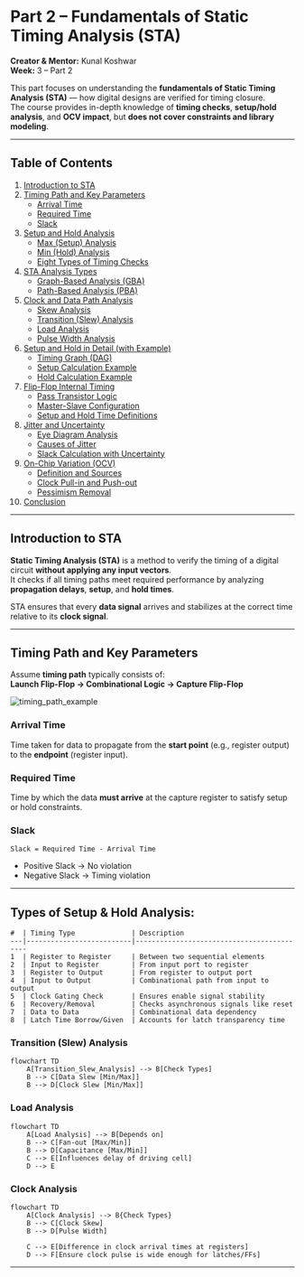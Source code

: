 #  Part 2 – Fundamentals of Static Timing Analysis (STA)

**Creator & Mentor:** Kunal Koshwar  
**Week:** 3 – Part 2

This part focuses on understanding the **fundamentals of Static Timing Analysis (STA)** — how digital designs are verified for timing closure.  
The course provides in-depth knowledge of **timing checks**, **setup/hold analysis**, and **OCV impact**, but **does not cover constraints and library modeling**.

---

## Table of Contents

1. [Introduction to STA](#introduction-to-sta)  
2. [Timing Path and Key Parameters](#timing-path-and-key-parameters)  
   - [Arrival Time](#arrival-time)  
   - [Required Time](#required-time)  
   - [Slack](#slack)  
3. [Setup and Hold Analysis](#setup-and-hold-analysis)  
   - [Max (Setup) Analysis](#max-setup-analysis)  
   - [Min (Hold) Analysis](#min-hold-analysis)  
   - [Eight Types of Timing Checks](#eight-types-of-timing-checks)  
4. [STA Analysis Types](#sta-analysis-types)  
   - [Graph-Based Analysis (GBA)](#graph-based-analysis-gba)  
   - [Path-Based Analysis (PBA)](#path-based-analysis-pba)  
5. [Clock and Data Path Analysis](#clock-and-data-path-analysis)  
   - [Skew Analysis](#skew-analysis)  
   - [Transition (Slew) Analysis](#transition-slew-analysis)  
   - [Load Analysis](#load-analysis)  
   - [Pulse Width Analysis](#pulse-width-analysis)  
6. [Setup and Hold in Detail (with Example)](#setup-and-hold-in-detail-with-example)  
   - [Timing Graph (DAG)](#timing-graph-dag)  
   - [Setup Calculation Example](#setup-calculation-example)  
   - [Hold Calculation Example](#hold-calculation-example)  
7. [Flip-Flop Internal Timing](#flip-flop-internal-timing)  
   - [Pass Transistor Logic](#pass-transistor-logic)  
   - [Master-Slave Configuration](#master-slave-configuration)  
   - [Setup and Hold Time Definitions](#setup-and-hold-time-definitions)  
8. [Jitter and Uncertainty](#jitter-and-uncertainty)  
   - [Eye Diagram Analysis](#eye-diagram-analysis)  
   - [Causes of Jitter](#causes-of-jitter)  
   - [Slack Calculation with Uncertainty](#slack-calculation-with-uncertainty)  
9. [On-Chip Variation (OCV)](#on-chip-variation-ocv)  
   - [Definition and Sources](#definition-and-sources)  
   - [Clock Pull-in and Push-out](#clock-pull-in-and-push-out)  
   - [Pessimism Removal](#pessimism-removal)  
10. [Conclusion](#conclusion)

---

## Introduction to STA

**Static Timing Analysis (STA)** is a method to verify the timing of a digital circuit **without applying any input vectors**.  
It checks if all timing paths meet required performance by analyzing **propagation delays**, **setup**, and **hold times**.

STA ensures that every **data signal** arrives and stabilizes at the correct time relative to its **clock signal**.

---

##  Timing Path and Key Parameters

Assume **timing path** typically consists of:  
**Launch Flip-Flop → Combinational Logic → Capture Flip-Flop**

![timing_path_example](Screenshots/Example.jpg)

### Arrival Time
Time taken for data to propagate from the **start point** (e.g., register output) to the **endpoint** (register input).

### Required Time
Time by which the data **must arrive** at the capture register to satisfy setup or hold constraints.

### Slack
```text
Slack = Required Time - Arrival Time
```
- Positive Slack → No violation
- Negative Slack → Timing violation
---

## Types of Setup & Hold Analysis:
```table
#  | Timing Type              | Description
---|--------------------------|-------------------------------------------
1  | Register to Register     | Between two sequential elements
2  | Input to Register        | From input port to register
3  | Register to Output       | From register to output port
4  | Input to Output          | Combinational path from input to output
5  | Clock Gating Check       | Ensures enable signal stability
6  | Recovery/Removal         | Checks asynchronous signals like reset
7  | Data to Data             | Combinational data dependency
8  | Latch Time Borrow/Given  | Accounts for latch transparency time
```
### Transition (Slew) Analysis
```mermaid
flowchart TD
    A[Transition_Slew_Analysis] --> B[Check Types]
    B --> C[Data Slew [Min/Max]]
    B --> D[Clock Slew [Min/Max]]
```

### Load Analysis
```mermaid
flowchart TD
    A[Load Analysis] --> B[Depends on]
    B --> C[Fan-out [Max/Min]]
    B --> D[Capacitance [Max/Min]]
    C --> E[Influences delay of driving cell]
    D --> E
```
### Clock Analysis
```mermaid
flowchart TD
    A[Clock Analysis] --> B{Check Types}
    B --> C[Clock Skew]
    B --> D[Pulse Width]
    
    C --> E[Difference in clock arrival times at registers]
    D --> F[Ensure clock pulse is wide enough for latches/FFs]
```
---